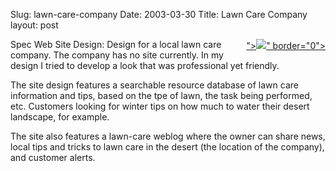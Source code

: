 Slug: lawn-care-company
Date: 2003-03-30
Title: Lawn Care Company
layout: post

<div style="float:right;margin-left:5"><a --="--" href="&lt;!--#enclosure filename=" linkonly="true" trugreen.jpg"="trugreen.jpg&quot;" urlonly="true">&quot;&gt;<img --="--" linkonly="true" src="&lt;!--#enclosure filename=" trugreensm.jpg"="trugreenSm.jpg&quot;" urlonly="true" />&quot; border=&quot;0&quot;&gt;</a></div>
Spec Web Site Design: Design for a local lawn care company. The company has no site currently. In my design I tried to develop a look that was professional yet friendly.

The site design features a searchable resource database of lawn care information and tips, based on the tpe of lawn, the task being performed, etc. Customers looking for winter tips on how much to water their desert landscape, for example.

The site also features a lawn-care weblog where the owner can share news, local tips and tricks to lawn care in the desert (the location of the company), and customer alerts.
